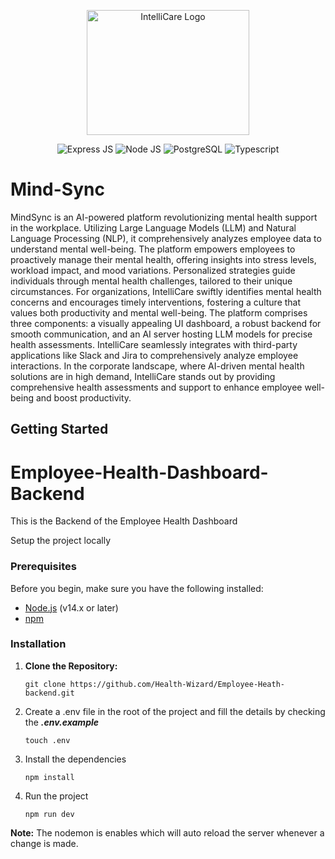 <p align="center">
<img src="https://github.com/Health-Wizard/.github/assets/98249720/efb222b5-2dda-466b-b5ce-070e744228f7" alt="IntelliCare Logo" width="260" height="200">

<p align="center">
  <img src="https://img.shields.io/badge/Express%20JS-61DAFB?style=for-the-badge&logo=express&logoColor=black" alt="Express JS">
   <img src="https://img.shields.io/badge/Node%20JS-339933?style=for-the-badge&logo=node.js&logoColor=white" alt="Node JS">
   <img src="https://img.shields.io/badge/PostgreSQL-336791?style=for-the-badge&logo=postgresql&logoColor=white" alt="PostgreSQL">
  <img src="https://img.shields.io/badge/Typescript-3776AB?style=for-the-badge&logo=typescript&logoColor=white" alt="Typescript">
</p>

# Mind-Sync

MindSync is an AI-powered platform revolutionizing mental health support in the workplace. Utilizing Large Language Models (LLM) and Natural Language Processing (NLP), it comprehensively analyzes employee data to understand mental well-being.
The platform empowers employees to proactively manage their mental health, offering insights into stress levels, workload impact, and mood variations. Personalized strategies guide individuals through mental health challenges, tailored to their unique circumstances. For organizations, IntelliCare swiftly identifies mental health concerns and encourages timely interventions, fostering a culture that values both productivity and mental well-being.
The platform comprises three components: a visually appealing UI dashboard, a robust backend for smooth communication, and an AI server hosting LLM models for precise health assessments. IntelliCare seamlessly integrates with third-party applications like Slack and Jira to comprehensively analyze employee interactions.
In the corporate landscape, where AI-driven mental health solutions are in high demand, IntelliCare stands out by providing comprehensive health assessments and support to enhance employee well-being and boost productivity.

## Getting Started

# Employee-Health-Dashboard-Backend

This is the Backend of the Employee Health Dashboard

Setup the project locally

### Prerequisites

Before you begin, make sure you have the following installed:

- [Node.js](https://nodejs.org/) (v14.x or later)
- [npm](https://www.npmjs.com/)

### Installation

1. **Clone the Repository:**

   `git clone https://github.com/Health-Wizard/Employee-Heath-backend.git`

2.  Create a .env file in the root of the project and fill the details by checking the <b><i>.env.example</i></b>

        touch .env

3.  Install the dependencies

        npm install

4.  Run the project

        npm run dev

<b>Note:</b> The nodemon is enables which will auto reload the server whenever a change is made.
